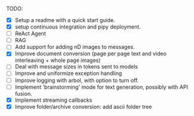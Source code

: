 TODO:

- [x] Setup a readme with a quick start guide.
- [x] setup continuous integration and pipy deployment.
- [ ] ReAct Agent
- [ ] RAG
- [ ] Add support for adding nD images to messages.
- [x] Improve document conversion (page per page text and video interleaving + whole page images)
- [ ] Deal with message sizes in tokens sent to models
- [ ] Improve and uniformize exception handling
- [ ] Improve logging with arbol, with option to turn off.
- [ ] Implement 'brainstorming' mode for text generation, possibly with API fusion.
- [x] Implement streaming callbacks
- [x] Improve folder/archive conversion: add ascii folder tree